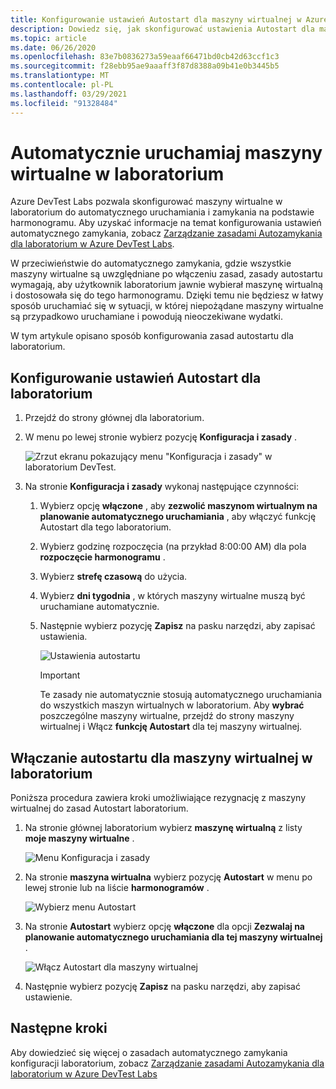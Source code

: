 ```yaml
---
title: Konfigurowanie ustawień Autostart dla maszyny wirtualnej w Azure DevTest Labs | Microsoft Docs
description: Dowiedz się, jak skonfigurować ustawienia Autostart dla maszyn wirtualnych w środowisku laboratoryjnym. To ustawienie umożliwia automatyczne uruchamianie maszyn wirtualnych w środowisku laboratoryjnym zgodnie z harmonogramem.
ms.topic: article
ms.date: 06/26/2020
ms.openlocfilehash: 83e7b0836273a59eaaf66471bd0cb42d63ccf1c3
ms.sourcegitcommit: f28ebb95ae9aaaff3f87d8388a09b41e0b3445b5
ms.translationtype: MT
ms.contentlocale: pl-PL
ms.lasthandoff: 03/29/2021
ms.locfileid: "91328484"
---
```

# <a name="auto-startup-lab-virtual-machines"></a>Automatycznie uruchamiaj maszyny wirtualne w laboratorium  
Azure DevTest Labs pozwala skonfigurować maszyny wirtualne w laboratorium do automatycznego uruchamiania i zamykania na podstawie harmonogramu. Aby uzyskać informacje na temat konfigurowania ustawień automatycznego zamykania, zobacz [Zarządzanie zasadami Autozamykania dla laboratorium w Azure DevTest Labs](devtest-lab-auto-shutdown.md). 

W przeciwieństwie do automatycznego zamykania, gdzie wszystkie maszyny wirtualne są uwzględniane po włączeniu zasad, zasady autostartu wymagają, aby użytkownik laboratorium jawnie wybierał maszynę wirtualną i dostosowała się do tego harmonogramu. Dzięki temu nie będziesz w łatwy sposób uruchamiać się w sytuacji, w której niepożądane maszyny wirtualne są przypadkowo uruchamiane i powodują nieoczekiwane wydatki.

W tym artykule opisano sposób konfigurowania zasad autostartu dla laboratorium.

## <a name="configure-autostart-settings-for-a-lab"></a>Konfigurowanie ustawień Autostart dla laboratorium 
1. Przejdź do strony głównej dla laboratorium. 
2. W menu po lewej stronie wybierz pozycję **Konfiguracja i zasady** . 

    ![Zrzut ekranu pokazujący menu "Konfiguracja i zasady" w laboratorium DevTest.](./media/devtest-lab-auto-startup-vm/configuration-policies-menu.png)
3. Na stronie **Konfiguracja i zasady** wykonaj następujące czynności:
    
    1. Wybierz opcję **włączone** , aby **zezwolić maszynom wirtualnym na planowanie automatycznego uruchamiania** , aby włączyć funkcję Autostart dla tego laboratorium. 
    2. Wybierz godzinę rozpoczęcia (na przykład 8:00:00 AM) dla pola **rozpoczęcie harmonogramu** . 
    3. Wybierz **strefę czasową** do użycia. 
    4. Wybierz **dni tygodnia** , w których maszyny wirtualne muszą być uruchamiane automatycznie. 
    5. Następnie wybierz pozycję **Zapisz** na pasku narzędzi, aby zapisać ustawienia. 

        ![Ustawienia autostartu](./media/devtest-lab-auto-startup-vm/auto-start-configuration.png)

        > [!IMPORTANT]
        > Te zasady nie automatycznie stosują automatycznego uruchamiania do wszystkich maszyn wirtualnych w laboratorium. Aby **wybrać** poszczególne maszyny wirtualne, przejdź do strony maszyny wirtualnej i Włącz **funkcję Autostart** dla tej maszyny wirtualnej.

## <a name="enable-autostart-for-a-vm-in-the-lab"></a>Włączanie autostartu dla maszyny wirtualnej w laboratorium
Poniższa procedura zawiera kroki umożliwiające rezygnację z maszyny wirtualnej do zasad Autostart laboratorium. 

1. Na stronie głównej laboratorium wybierz **maszynę wirtualną** z listy **moje maszyny wirtualne** . 

    ![Menu Konfiguracja i zasady](./media/devtest-lab-auto-startup-vm/select-vm.png)
2. Na stronie **maszyna wirtualna** wybierz pozycję **Autostart** w menu po lewej stronie lub na liście **harmonogramów** . 

    ![Wybierz menu Autostart](./media/devtest-lab-auto-startup-vm/select-auto-start.png)
3. Na stronie **Autostart** wybierz opcję **włączone** dla opcji **Zezwalaj na planowanie automatycznego uruchamiania dla tej maszyny wirtualnej** .

    ![Włącz Autostart dla maszyny wirtualnej](./media/devtest-lab-auto-startup-vm/auto-start-vm.png)
4. Następnie wybierz pozycję **Zapisz** na pasku narzędzi, aby zapisać ustawienie. 


## <a name="next-steps"></a>Następne kroki
Aby dowiedzieć się więcej o zasadach automatycznego zamykania konfiguracji laboratorium, zobacz [Zarządzanie zasadami Autozamykania dla laboratorium w Azure DevTest Labs](devtest-lab-auto-shutdown.md)
